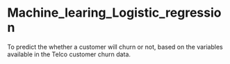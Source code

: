 # Machine_learing_Logistic_regression
To predict the whether a customer will churn or not, based on the variables available in the Telco customer churn data.
